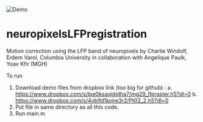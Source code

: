 ![Demo](https://github.com/evarol/neuropixelsLFPregistration/blob/main/image.png)
# neuropixelsLFPregistration
Motion correction using the LFP band of neuropixels
by Charlie Windolf, Erdem Varol, Columbia University
in collaboration with Angelique Paulk, Yoav Kfir (MGH)

To run
1. Download demo files from dropbox link (too big for github) : 
    a. https://www.dropbox.com/s/lpe0ksaqidjdha7/mg29_lfpraster.h5?dl=0
    b. https://www.dropbox.com/s/4vblfd1kojre3r2/Pt02_2.h5?dl=0
2. Put file in same directory as all this code.
3. Run main.m


